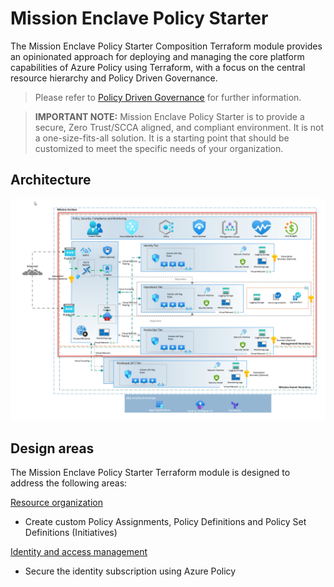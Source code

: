 # Mission Enclave Policy Starter

The Mission Enclave Policy Starter Composition Terraform module provides an opinionated approach for deploying and managing the core platform capabilities of Azure Policy using Terraform, with a focus on the central resource hierarchy and Policy Driven Governance.

> Please refer to [Policy Driven Governance](https://learn.microsoft.com/en-gb/azure/cloud-adoption-framework/ready/landing-zone/design-principles#policy-driven-governance) for further information.

> **IMPORTANT NOTE:** Mission Enclave Policy Starter is to provide a secure, Zero Trust/SCCA aligned, and compliant environment. It is not a one-size-fits-all solution. It is a starting point that should be customized to meet the specific needs of your organization.


## Architecture

![Architecture](../img/normalized-architecture.png)

## Design areas

The Mission Enclave Policy Starter Terraform module is designed to address the following areas:

[Resource organization](https://learn.microsoft.com/azure/cloud-adoption-framework/ready/landing-zone/design-area/resource-org)

- Create custom Policy Assignments, Policy Definitions and Policy Set Definitions (Initiatives)

[Identity and access management](https://learn.microsoft.com/azure/cloud-adoption-framework/ready/landing-zone/design-area/identity-access)

- Secure the identity subscription using Azure Policy
